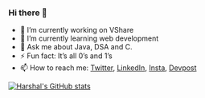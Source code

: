### Hi there 👋


- 🔭 I’m currently working on VShare
- 🌱 I’m currently learning web development
- 💬 Ask me about Java, DSA and C.
- ⚡ Fun fact: It’s all 0’s and 1’s
- 📫 How to reach me: [Twitter](https://twitter.com/harshal_rajnor), [LinkedIn](https://www.linkedin.com/in/harshal-rajnoor-403028195/), [Insta](https://www.instagram.com/harshal_rajnoor/), [Devpost](https://devpost.com/harshalrajnor852056?ref_content=user-portfolio&ref_feature=portfolio&ref_medium=global-nav) 

[![Harshal's GitHub stats](https://github-readme-stats.vercel.app/api?username=harshal-rajnoor&theme=dark)](https://github.com/harshal-rajnoor/github-readme-stats)
